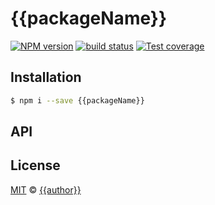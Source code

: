 # {{packageName}}
[![NPM version][npm-image]][npm-url] [![build status][travis-image]][travis-url] [![Test coverage][coveralls-image]][coveralls-url]

## Installation
```bash
$ npm i --save {{packageName}}
```

## API

## License
[MIT](https://tldrlegal.com/license/mit-license) © [{{author}}]({{email}})

[npm-image]: https://img.shields.io/npm/v/{{packageName}}.svg?style=flat
[npm-url]: https://npmjs.org/package/{{packageName}}
[travis-image]: https://img.shields.io/travis/{{slug}}/{{packageName}}.svg?style=flat
[travis-url]: https://travis-ci.org/{{slug}}/{{packageName}}
[coveralls-image]: https://img.shields.io/coveralls/{{slug}}/{{packageName}}.svg?style=flat
[coveralls-url]: https://coveralls.io/r/{{slug}}/{{packageName}}?branch=master